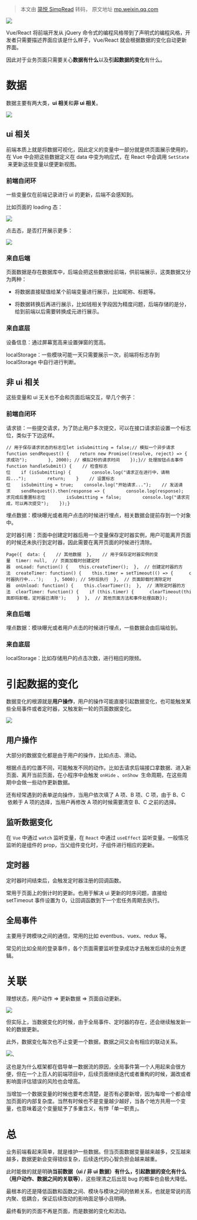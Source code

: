 > 本文由 [简悦 SimpRead](http://ksria.com/simpread/) 转码， 原文地址 [mp.weixin.qq.com](https://mp.weixin.qq.com/s/VAg-HCBbQa_MNkj36yl5ig)

![](https://mmbiz.qpic.cn/mmbiz_png/KiabBhIhK9deqjpXFE6diafhkT5qp1ic3zE63ZCE5ykTMKPRGB5pfILkI0CgLDKBUaghdc2noqO9hLEuQct1qqEsA/640?wx_fmt=png&from=appmsg)

Vue/React 将前端开发从 jQuery 命令式的编程风格带到了声明式的编程风格，开发者只需要描述界面应该是什么样子，Vue/React 就会根据数据的变化自动更新界面。

因此对于业务页面只需要关心**数据有什么**以及**引起数据的变化**有什么。

数据
==

数据主要有两大类，**ui 相关**和**非 ui 相关**。

![](https://mmbiz.qpic.cn/mmbiz_png/KiabBhIhK9deqjpXFE6diafhkT5qp1ic3zEvW1CQ4icaAiaBXOEvXOHq8tEibCXJICtPXNyqTCMGGzTCMqU1ptPCGw1w/640?wx_fmt=png&from=appmsg)

ui 相关
-----

前端本质上就是将数据可视化，因此定义的变量中一部分就是供页面展示使用的，在 Vue 中会把这些数据定义在 data 中变为响应式，在 React 中会调用 `SetState`  来更新这些变量以便更新视图。

### 前端自闭环

一些变量仅在前端记录进行 ui 的更新，后端不会感知到。

比如页面的 loading 态：

![](https://mmbiz.qpic.cn/mmbiz_gif/KiabBhIhK9deqjpXFE6diafhkT5qp1ic3zEOgQ1cKuYickiaONdXrFOibf3ar4Rfs56ye6S9jlBa36XCFIxwjJQaGRiaA/640?wx_fmt=gif&from=appmsg)

点击态，是否打开展示更多：

![](https://mmbiz.qpic.cn/mmbiz_png/KiabBhIhK9deqjpXFE6diafhkT5qp1ic3zEmfsibFJrVNYMH8r5qh2BElMC567XF44xDjW4pJgOvEYblJ3kMGKI7lg/640?wx_fmt=png&from=appmsg)

### 来自后端

页面数据是存在数据库中，后端会把这些数据给前端，供前端展示，这类数据又分为两种：

*   将数据直接赋值给某个前端变量进行展示，比如昵称、标题等。
    
*   将数据转换后再进行展示，比如钱相关字段因为精度问题，后端存储的是分，给到前端以后需要转换成元进行展示。
    

### 来自底层

设备信息：通过屏幕宽高来设置弹窗的宽高。

localStorage：一些模块可能一天只需要展示一次，前端将标志存到 localStorage 中自行进行判断。

非 ui 相关
-------

这些变量和 ui 无关也不会和页面后端交互，举几个例子：

### 前端自闭环

请求锁：一些提交请求，为了防止用户多次提交，可以在接口请求前设置一个标志位，类似于下边这样。

```
// 用于保存请求状态的标志位let isSubmitting = false;// 模拟一个异步请求function sendRequest() {    return new Promise((resolve, reject) => {        setTimeout(() => {            resolve("请求成功");        }, 2000); // 模拟2秒的请求时间    });}// 处理按钮点击事件function handleSubmit() {    // 检查标志位    if (isSubmitting) {        console.log("请求正在进行中，请稍后...");        return;    }    // 设置标志位    isSubmitting = true;    console.log("开始请求...");    // 发送请求    sendRequest().then(response => {        console.log(response);    }).catch(error => {        console.error(error);    }).finally(() => {        // 请求完成后重置标志位        isSubmitting = false;        console.log("请求完成，可以再次提交");    });}
```

埋点数据：模块曝光或者用户点击的时候进行埋点，相关数据会提前存到一个对象中。

定时器引用：页面中创建定时器后用一个变量保存定时器实例，用户可能离开页面的时候还未执行到定时器，因此需要在离开页面的时候进行清除。

```
Page({  data: {    // 其他数据  },    // 用于保存定时器实例的变量  timer: null,  // 页面加载时创建定时器  onLoad: function() {    this.createTimer();  },  // 创建定时器的方法  createTimer: function() {    this.timer = setTimeout(() => {      console.log('定时器执行中...');    }, 5000); // 5秒后执行  },  // 页面卸载时清除定时器  onUnload: function() {    this.clearTimer();  },  // 清除定时器的方法  clearTimer: function() {    if (this.timer) {      clearTimeout(this.timer);      console.log('页面即将卸载，定时器已清除');    }  },  // 其他页面方法和事件处理函数});
```

### 来自后端

埋点数据：模块曝光或者用户点击的时候进行埋点，一些数据会由后端给到。

### 来自底层

localStorage：比如存储用户的点击次数，进行相应的限频。

引起数据的变化
=======

数据变化的根源就是**用户操作**，用户的操作可能直接引起数据变化，也可能触发某些全局事件或者定时器，又触发新一轮的页面数据变化。

![](https://mmbiz.qpic.cn/mmbiz_png/KiabBhIhK9deqjpXFE6diafhkT5qp1ic3zEGgRAIheu567tsqHB6rFJswp8ngKyYPXQDXGTxJkqfCJcN7z8gARFug/640?wx_fmt=png&from=appmsg)

用户操作
----

大部分的数据变化都是由于用户的操作，比如点击、滑动。

根据点击的位置不同，可能触发不同的动作。比如去请求后端接口拿数据、进入新页面、离开当前页面，在小程序中会触发 `onHide` 、`onShow`  生命周期，在这些周期中会做一些动作更新数据。

还有经常遇到的表单逆向操作，当用户依次填了 A 项、B 项、C 项，由于 B、C  依赖于 A 项的选择，当用户再修改 A 项的时候需要清空 B、C 之前的选择。

监听数据变化
------

在 `Vue` 中通过 `watch` 监听变量，在 `React` 中通过 `useEffect` 监听变量。一般情况监听的是组件的 prop，当父组件变化时，子组件进行相应的更新。

定时器
---

定时器时间结束后，会触发定时器注册的回调函数。

常用于页面上的倒计时的更新。也用于解决 ui 更新的时序问题，直接给 setTimeout 事件设置为 0，让回调函数到下一个宏任务周期去执行。

全局事件
----

主要用于跨模块之间的通信，常用的比如 eventbus、vuex、redux 等。

常见的比如全局的登录事件，各个页面需要监听登录成功才去触发后续的业务逻辑。

关联
==

理想状态，用户动作 => 更新数据 => 页面自动更新。

![](https://mmbiz.qpic.cn/mmbiz_png/KiabBhIhK9deqjpXFE6diafhkT5qp1ic3zEwfnPAUnCO0Z4ON3blsicfH6NmxWCFmib0VUTxQj0QSClibfNticJAU0NMw/640?wx_fmt=png&from=appmsg)

但实际上，当数据变化的时候，由于全局事件、定时器的存在，还会继续触发新一轮的数据更新。

此外，数据变化每次也不止变更一个数据，数据之间又会有相应的联动关系。

![](https://mmbiz.qpic.cn/mmbiz_png/KiabBhIhK9deqjpXFE6diafhkT5qp1ic3zEUGiaVQvVAlcuLB8DYLEQvqWMTqQo9BUV3Cdy4JQw94Rq8mCKVh4Qvbw/640?wx_fmt=png&from=appmsg)、

这也是为什么框架都在倡导单一数据流的原因，全局事件第一个人用起来会很方便，但在一个上百人的前端项目中，后续页面继续迭代或者重构的时候，漏改或者影响面评估错误的风险也会增高。

当增加一个数据变量的时候也要考虑清楚，是否有必要新增，因为每增一个都会增加页面的内部复杂度。当然有时候也不是变量越少越好，当各个地方共用一个变量，也意味着这个变量赋予了多重含义，有悖「单一职责」。

总
=

业务前端看起来简单，就是维护一些数据。但当页面数据变量越来越多，交互越来越多，数据更新会变得错综复杂，后续迭代的心智负担会越来越重。

此时能做的就是明确**当前数据（ui / 非 ui 数据）有什么，引起数据的变化有什么（用户动作、数据之间的关联等）**，这些理清之后出现 bug 的概率也会极大降低。

最根本的还是降低函数和函数之间、模块与模块之间的依赖关系，也就是常说的高内聚、低耦合，保证后续改动的影响面足够小且明确。

最终看到的页面不再是页面，而是数据的变化和流动。